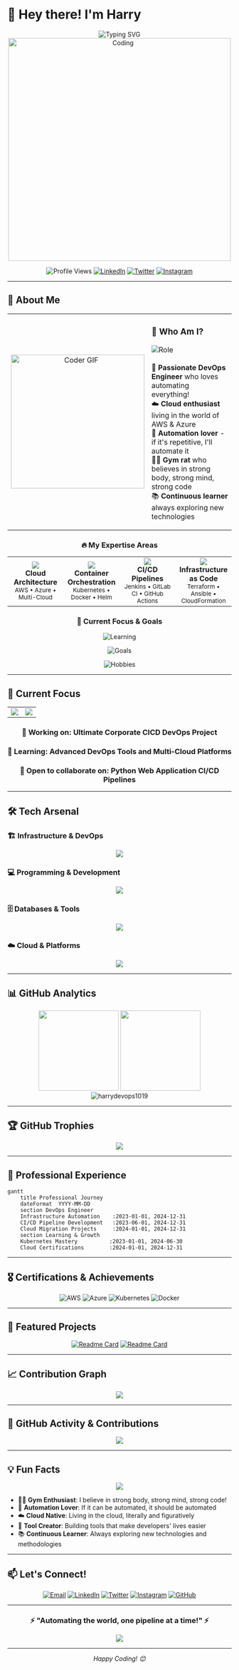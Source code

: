 # 👋 Hey there! I'm Harry

<div align="center">
  <img src="https://readme-typing-svg.herokuapp.com?font=Fira+Code&pause=1000&color=00D4FF&center=true&vCenter=true&width=600&lines=DevOps+Engineer+%F0%9F%9A%80;Automation+Enthusiast+%F0%9F%A4%96;Cloud+Architecture+Specialist+%E2%98%81%EF%B8%8F;Continuous+Delivery+Advocate+%F0%9F%94%84;Problem+Solver+%F0%9F%A7%A9" alt="Typing SVG" />
</div>

<div align="center">
  <img src="https://media.giphy.com/media/L1R1tvI9svkIWwpVYr/giphy.gif" alt="Coding" width="500"/>
</div>

<!-- Alternative cool animations - choose your favorite! -->
<!-- 
  Option 1: Matrix-style coding
  <img src="https://media.giphy.com/media/qgQUggAC3Pfv687qPC/giphy.gif" alt="Coding" width="500"/>
  
  Option 2: DevOps workflow animation
  <img src="https://media.giphy.com/media/RbDKaczqWovIugyJmW/giphy.gif" alt="DevOps" width="500"/>
  
  Option 3: Terminal hacking style
  <img src="https://media.giphy.com/media/26tn33aiTi1jkl6H6/giphy.gif" alt="Terminal" width="500"/>
  
  Option 4: Cyber security theme
  <img src="https://media.giphy.com/media/077i6AULCXc0FKTj9s/giphy.gif" alt="Cyber" width="500"/>
  
  Option 5: Cloud computing animation
  <img src="https://media.giphy.com/media/l46Cy1rHbQ92uuLXa/giphy.gif" alt="Cloud" width="500"/>
  
  Option 6: Data flow visualization
  <img src="https://media.giphy.com/media/3oKIPEqDGUULpEU0aQ/giphy.gif" alt="Data" width="500"/>
-->

<div align="center">
  
  ![Profile Views](https://komarev.com/ghpvc/?username=harrydevops1019&label=Profile%20views&color=0e75b6&style=for-the-badge)
  [![LinkedIn](https://img.shields.io/badge/LinkedIn-0077B5?style=for-the-badge&logo=linkedin&logoColor=white)](https://linkedin.com/in/www.linkedin.com/in/harinther)
  [![Twitter](https://img.shields.io/badge/Twitter-1DA1F2?style=for-the-badge&logo=twitter&logoColor=white)](https://twitter.com/harintherhr3)
  [![Instagram](https://img.shields.io/badge/Instagram-E4405F?style=for-the-badge&logo=instagram&logoColor=white)](https://instagram.com/harry_hr__)
  
</div>

---

## 🚀 About Me

<div align="center">
  <table>
    <tr>
      <td align="center" width="50%">
        <img src="https://media.giphy.com/media/SWoSkN6DxTszqIKEqv/giphy.gif" alt="Coder GIF" width="300">
      </td>
      <td align="left" width="50%">
        <h3>🎯 Who Am I?</h3>
        <p>
          <img src="https://img.shields.io/badge/Role-DevOps%20Engineer-blue?style=flat-square&logo=jenkins&logoColor=white" alt="Role"/>
          <br><br>
          🌟 <strong>Passionate DevOps Engineer</strong> who loves automating everything!<br>
          ☁️ <strong>Cloud enthusiast</strong> living in the world of AWS & Azure<br>
          🔧 <strong>Automation lover</strong> - if it's repetitive, I'll automate it<br>
          🏋️‍♂️ <strong>Gym rat</strong> who believes in strong body, strong mind, strong code<br>
          📚 <strong>Continuous learner</strong> always exploring new technologies
        </p>
      </td>
    </tr>
  </table>
</div>

<div align="center">
  <h3>🔥 My Expertise Areas</h3>
  <table>
    <tr>
      <td align="center" width="25%">
        <img src="https://img.shields.io/badge/Cloud-Architecture-FF6B6B?style=for-the-badge&logo=amazon-aws&logoColor=white"/>
        <br><strong>Cloud Architecture</strong>
        <br><sub>AWS • Azure • Multi-Cloud</sub>
      </td>
      <td align="center" width="25%">
        <img src="https://img.shields.io/badge/Container-Orchestration-4ECDC4?style=for-the-badge&logo=kubernetes&logoColor=white"/>
        <br><strong>Container Orchestration</strong>
        <br><sub>Kubernetes • Docker • Helm</sub>
      </td>
      <td align="center" width="25%">
        <img src="https://img.shields.io/badge/CI/CD-Pipelines-45B7D1?style=for-the-badge&logo=jenkins&logoColor=white"/>
        <br><strong>CI/CD Pipelines</strong>
        <br><sub>Jenkins • GitLab CI • GitHub Actions</sub>
      </td>
      <td align="center" width="25%">
        <img src="https://img.shields.io/badge/Infrastructure-as%20Code-96CEB4?style=for-the-badge&logo=terraform&logoColor=white"/>
        <br><strong>Infrastructure as Code</strong>
        <br><sub>Terraform • Ansible • CloudFormation</sub>
      </td>
    </tr>
  </table>
</div>

<div align="center">
  <h3>🎯 Current Focus & Goals</h3>
  
  ![Learning](https://img.shields.io/badge/🌱%20Currently%20Learning-Advanced%20Kubernetes%20|%20Cloud%20Security%20|%20GitOps-success?style=for-the-badge)
  
  ![Goals](https://img.shields.io/badge/🎯%202024%20Goals-Open%20Source%20Contribution%20|%20DevOps%20Community%20Building-orange?style=for-the-badge)
  
  ![Hobbies](https://img.shields.io/badge/⚡%20Hobbies-Gym%20💪%20|%20Tech%20Blogging%20|%20Automation%20Scripts-purple?style=for-the-badge)
  
</div>

---

## 🎯 Current Focus

<table>
  <tr>
    <td align="center" width="50%">
      <img src="https://github-readme-stats.vercel.app/api/pin/?username=HarryDevOps1019&repo=Task-Master-Pro&theme=tokyonight&hide_border=true" />
    </td>
    <td align="center" width="50%">
      <img src="https://github-readme-stats.vercel.app/api/pin/?username=HarryDevOps1019&repo=python-demoapp&theme=tokyonight&hide_border=true" />
    </td>
  </tr>
</table>

<div align="center">
  <h3>🔭 Working on: Ultimate Corporate CICD DevOps Project</h3>
  <h3>🌱 Learning: Advanced DevOps Tools and Multi-Cloud Platforms</h3>
  <h3>👯 Open to collaborate on: Python Web Application CI/CD Pipelines</h3>
</div>

---

## 🛠️ Tech Arsenal

### 🏗️ Infrastructure & DevOps
<div align="center">
  <img src="https://skillicons.dev/icons?i=aws,azure,docker,kubernetes,jenkins,terraform,ansible,grafana,prometheus,nginx" />
</div>

### 💻 Programming & Development
<div align="center">
  <img src="https://skillicons.dev/icons?i=python,java,javascript,typescript,react,nodejs,django,spring,html,css" />
</div>

### 🗄️ Databases & Tools
<div align="center">
  <img src="https://skillicons.dev/icons?i=mysql,postgresql,mongodb,redis,git,github,gitlab,postman,figma,linux" />
</div>

### ☁️ Cloud & Platforms
<div align="center">
  <img src="https://skillicons.dev/icons?i=aws,azure,gcp,firebase,heroku,vercel,netlify,cloudflare" />
</div>

---

## 📊 GitHub Analytics

<div align="center">
  <img height="180em" src="https://github-readme-stats.vercel.app/api?username=harrydevops1019&show_icons=true&theme=tokyonight&include_all_commits=true&count_private=true&hide_border=true"/>
  <img height="180em" src="https://github-readme-stats.vercel.app/api/top-langs/?username=harrydevops1019&layout=compact&langs_count=8&theme=tokyonight&hide_border=true"/>
</div>

<div align="center">
  <img src="https://github-readme-streak-stats.herokuapp.com/?user=harrydevops1019&theme=tokyonight&hide_border=true" alt="harrydevops1019" />
</div>

---

## 🏆 GitHub Trophies

<div align="center">
  <img src="https://github-profile-trophy.vercel.app/?username=harrydevops1019&theme=tokyonight&no-frame=true&no-bg=false&margin-w=4&row=1" />
</div>

---

## 💼 Professional Experience

```mermaid
gantt
    title Professional Journey
    dateFormat  YYYY-MM-DD
    section DevOps Engineer
    Infrastructure Automation    :2023-01-01, 2024-12-31
    CI/CD Pipeline Development   :2023-06-01, 2024-12-31
    Cloud Migration Projects     :2024-01-01, 2024-12-31
    section Learning & Growth
    Kubernetes Mastery          :2023-01-01, 2024-06-30
    Cloud Certifications        :2024-01-01, 2024-12-31
```

---

## 🎖️ Certifications & Achievements

<div align="center">
  
  ![AWS](https://img.shields.io/badge/AWS-Certified-FF9900?style=for-the-badge&logo=amazonaws&logoColor=white)
  ![Azure](https://img.shields.io/badge/Azure-Certified-0078D4?style=for-the-badge&logo=microsoftazure&logoColor=white)
  ![Kubernetes](https://img.shields.io/badge/Kubernetes-Certified-326CE5?style=for-the-badge&logo=kubernetes&logoColor=white)
  ![Docker](https://img.shields.io/badge/Docker-Certified-2496ED?style=for-the-badge&logo=docker&logoColor=white)
  
</div>

---

## 🌟 Featured Projects

<div align="center">
  
  [![Readme Card](https://github-readme-stats.vercel.app/api/pin/?username=HarryDevOps1019&repo=Task-Master-Pro&theme=tokyonight&hide_border=true)](https://github.com/HarryDevOps1019/Task-Master-Pro)
  [![Readme Card](https://github-readme-stats.vercel.app/api/pin/?username=HarryDevOps1019&repo=python-demoapp&theme=tokyonight&hide_border=true)](https://github.com/HarryDevOps1019/python-demoapp)
  
</div>

---

## 📈 Contribution Graph

<div align="center">
  <img src="https://github-readme-activity-graph.vercel.app/graph?username=harrydevops1019&theme=tokyo-night&hide_border=true&area=true" />
</div>

---

## 🎯 GitHub Activity & Contributions

<div align="center">
  <img src="https://github-profile-summary-cards.vercel.app/api/cards/profile-details?username=harrydevops1019&theme=tokyo_night" />
</div>


<!-- If snake animation doesn't work, use this instead -->
<!--[<div align="center">
  <img src="https://github-readme-activity-graph.vercel.app/graph?username=harrydevops1019&theme=tokyo-night&hide_border=true&area=true&point=00ff00" />
</div>

<div align="center">
  <img sr](url)c="https://github-profile-summary-cards.vercel.app/api/cards/profile-details?username=harrydevops1019&theme=tokyo_night" />
</div> -->

---

## 💡 Fun Facts

<div align="center">
  <img src="https://quotes-github-readme.vercel.app/api?type=horizontal&theme=tokyonight" />
</div>

- 🏋️‍♂️ **Gym Enthusiast**: I believe in strong body, strong mind, strong code!
- 🤖 **Automation Lover**: If it can be automated, it should be automated
- ☁️ **Cloud Native**: Living in the cloud, literally and figuratively
- 🔧 **Tool Creator**: Building tools that make developers' lives easier
- 📚 **Continuous Learner**: Always exploring new technologies and methodologies

---

## 📫 Let's Connect!

<div align="center">
  
  [![Email](https://img.shields.io/badge/Email-D14836?style=for-the-badge&logo=gmail&logoColor=white)](mailto:harintherhr3@gmail.com)
  [![LinkedIn](https://img.shields.io/badge/LinkedIn-0077B5?style=for-the-badge&logo=linkedin&logoColor=white)](https://linkedin.com/in/www.linkedin.com/in/harinther)
  [![Twitter](https://img.shields.io/badge/Twitter-1DA1F2?style=for-the-badge&logo=twitter&logoColor=white)](https://twitter.com/harintherhr3)
  [![Instagram](https://img.shields.io/badge/Instagram-E4405F?style=for-the-badge&logo=instagram&logoColor=white)](https://instagram.com/harry_hr__)
  [![GitHub](https://img.shields.io/badge/GitHub-100000?style=for-the-badge&logo=github&logoColor=white)](https://github.com/HarryDevOps1019)
  
</div>

---

<div align="center">
  <h3>⚡ "Automating the world, one pipeline at a time!" ⚡</h3>
  <img src="https://capsule-render.vercel.app/api?type=waving&color=gradient&height=100&section=footer" />
</div>

---

<div align="center">
  <i>Happy Coding! 😊</i>
</div>
